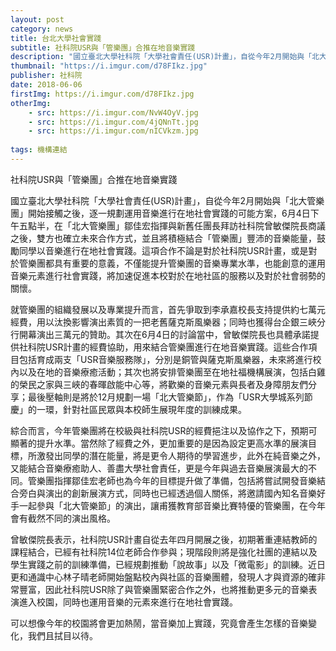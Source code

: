 ```yaml
---
layout: post
category: news
title: 台北大學社會實踐
subtitle: 社科院USR與「管樂團」合推在地音樂實踐
description: "國立臺北大學社科院「大學社會責任(USR)計畫」，自從今年2月開始與「北大管樂團」開始接觸之後，逐一規劃運用音樂進行在地社會實踐的可能方案..."
thumbnail: "https://i.imgur.com/d78FIkz.jpg"
publisher: 社科院
date: 2018-06-06
firstImg: https://i.imgur.com/d78FIkz.jpg
otherImg:
    - src: https://i.imgur.com/NvW4OyV.jpg
    - src: https://i.imgur.com/4jQNnTt.jpg
    - src: https://i.imgur.com/nICVkzm.jpg
    
tags: 機構連結
---
```


社科院USR與「管樂團」合推在地音樂實踐

國立臺北大學社科院「大學社會責任(USR)計畫」，自從今年2月開始與「北大管樂團」開始接觸之後，逐一規劃運用音樂進行在地社會實踐的可能方案，6月4日下午五點半，在「北大管樂團」鄒佳宏指揮與新舊任團長拜訪社科院曾敏傑院長商議之後，雙方也確立未來合作方式，並且將積極結合「管樂團」豐沛的音樂能量，鼓勵同學以音樂進行在地社會實踐。這項合作不論是對於社科院USR計畫，或是對於管樂團都具有重要的意義，不僅能提升管樂團的音樂專業水準，也能創意的運用音樂元素進行社會實踐，將加速促進本校對於在地社區的服務以及對於社會弱勢的關懷。

就管樂團的組織發展以及專業提升而言，首先爭取到李承嘉校長支持提供約七萬元經費，用以汰換影響演出素質的一把老舊薩克斯風樂器；同時也獲得台企銀三峽分行開幕演出三萬元的贊助。其次在6月4日的討論當中，曾敏傑院長也具體承諾提供社科院USR計畫的經費協助，用來結合管樂團進行在地音樂實踐。這些合作項目包括育成兩支「USR音樂服務隊」，分別是銅管與薩克斯風樂器，未來將進行校內以及在地的音樂療癒活動；其次也將安排管樂團至在地社福機構展演，包括白雞的榮民之家與三峽的春暉啟能中心等，將歡樂的音樂元素與長者及身障朋友們分享；最後壓軸則是將於12月規劃一場「北大管樂節」，作為「USR大學城系列節慶」的一環，針對社區民眾與本校師生展現年度的訓練成果。

綜合而言，今年管樂團將在校級與社科院USR的經費挹注以及協作之下，預期可顯著的提升水準。當然除了經費之外，更加重要的是因為設定更高水準的展演目標，所激發出同學的潛在能量，將是更令人期待的學習進步，此外在純音樂之外，又能結合音樂療癒助人、善盡大學社會責任，更是今年與過去音樂展演最大的不同。管樂團指揮鄒佳宏老師也為今年的目標提升做了準備，包括將嘗試開發音樂結合旁白與演出的創新展演方式，同時也已經透過個人關係，將邀請國內知名音樂好手一起參與「北大管樂節」的演出，讓甫獲教育部音樂比賽特優的管樂團，在今年會有截然不同的演出風格。

曾敏傑院長表示，社科院USR計畫自從去年四月開展之後，初期著重連結教師的課程結合，已經有社科院14位老師合作參與；現階段則將是強化社團的連結以及學生實踐之前的訓練準備，已經規劃推動「說故事」以及「微電影」的訓練。近日更和通識中心林子晴老師開始盤點校內與社區的音樂團體，發現人才與資源的確非常豐富，因此社科院USR除了與管樂團緊密合作之外，也將推動更多元的音樂表演進入校園，同時也運用音樂的元素來進行在地社會實踐。

可以想像今年的校園將會更加熱鬧，當音樂加上實踐，究竟會產生怎樣的音樂變化，我們且拭目以待。
